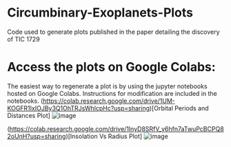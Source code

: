 # Circumbinary-Exoplanets-Plots
Code used to generate plots published in the paper detailing the discovery of TIC 1729

# Access the plots on Google Colabs:
The easiest way to regenerate a plot is by using the jupyter notebooks hosted on Google Colabs. Instructions for modification are included in the notebooks.
(https://colab.research.google.com/drive/1UM-KOGFR1IxIOJBy3Q1OhTRJsWhlcpHc?usp=sharing)[Orbital Periods and Distances Plot]
![image](https://user-images.githubusercontent.com/48393233/139557518-6f4a0ae0-031f-43fc-b692-a96a34e35c97.png)

(https://colab.research.google.com/drive/1InyD8SRfV_y6hfn7aTwuPcBCPQ82oUnH?usp=sharing)[Insolation Vs Radius Plot]
![image](https://user-images.githubusercontent.com/48393233/139557499-f3947531-91dd-4035-8b6e-599ee364e2a1.png)
